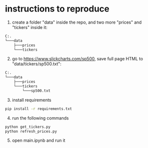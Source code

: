 # instructions to reproduce
1. create a folder "data" inside the repo, and two more "prices" and "tickers" inside it:
```bash
C:.
└───data
    ├───prices
    └───tickers 
```
2. go to https://www.slickcharts.com/sp500, save full page HTML to "data/tickers/sp500.txt":
```bash
C:.
└───data
    ├───prices
    └───tickers
        └───sp500.txt 
```
3. install requirements
```bash
pip install -r requirements.txt
```
4. run the following commands
```bash
python get_tickers.py
python refresh_prices.py
```
5. open main.ipynb and run it
